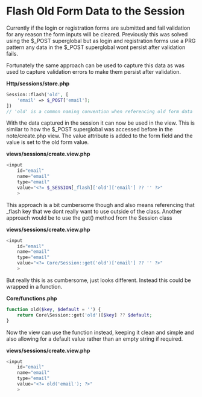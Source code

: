 # Flash Old Form Data to the Session
Currently if the login or registration forms are submitted and fail validation for any reason the form inputs will be cleared. Previously this was solved using the $_POST superglobal but as login and registration forms use a PRG pattern any data in the $_POST superglobal wont persist after validation fails.

Fortunately the same approach can be used to capture this data as was used to capture validation errors to make them persist after validation.

**Http/sessions/store.php**
```php
Session::flash('old', [
    'email' => $_POST['email'];
])
// 'old' is a common naming convention when referencing old form data
```

With the data captured in the session it can now be used in the view. This is similar to how the $_POST superglobal was accessed before in the note/create.php view. The value attribute is added to the form field and the value is set to the old form value.

**views/sessions/create.view.php**
```php
<input
    id="email"
    name="email"
    type="email"
    value="<?= $_SESSION[_flash]['old']['email'] ?? '' ?>"
    >
```

This approach is a bit cumbersome though and also means referencing that _flash key that we dont really want to use outside of the class. Another approach would be to use the get() method from the Session class

**views/sessions/create.view.php**
```php
<input
    id="email"
    name="email"
    type="email"
    value="<?= Core/Session::get('old')['email'] ?? '' ?>"
    >
```

But really this is as cumbersome, just looks different. Instead this could be wrapped in a function.

**Core/functions.php**
```php
function old($key, $default = '') {
    return Core\Session::get('old')[$key] ?? $default;
}
```

Now the view can use the function instead, keeping it clean and simple and also allowing for a default value rather than an empty string if required.

**views/sessions/create.view.php**
```php
<input
    id="email"
    name="email"
    type="email"
    value="<?= old('email'); ?>"
    >
```